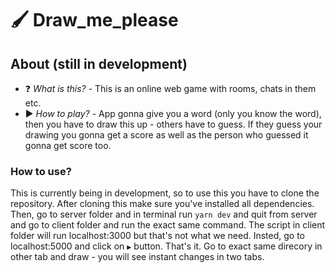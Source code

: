 # 🖌 Draw_me_please

## About (still in development)

- ❓ _What is this?_ - This is an online web game with rooms, chats in them etc.
- ▶ _How to play?_ - App gonna give you a word (only you know the word), then you have to draw this up - others have to guess. If they guess your drawing you gonna get a score as well as the person who guessed it gonna get score too.

### How to use?

This is currently being in development, so to use this you have to clone the repository. After cloning this make sure you've installed all dependencies. Then, go to server folder and in terminal run `yarn dev` and quit from server and go to client folder and run the exact same command. The script in client folder will run localhost:3000 but that's not what we need. Insted, go to localhost:5000 and click on `▶` button. That's it. Go to exact same direcory in other tab and draw - you will see instant changes in two tabs.
